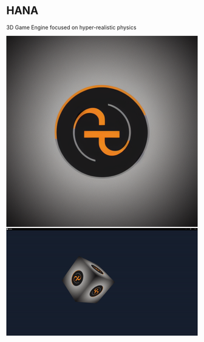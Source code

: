 # HANA
3D Game Engine focused on hyper-realistic physics 

![Hana](Logo.png)
![Hana_animation](Hana_animation.gif)